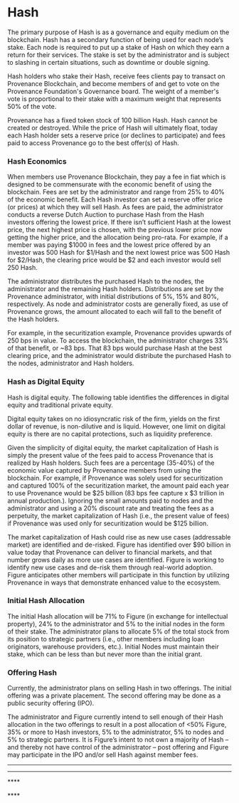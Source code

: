# Hash

The primary purpose of Hash is as a governance and equity medium on the blockchain. Hash has a secondary function of being used for each node’s stake. Each node is required to put up a stake of Hash on which they earn a return for their services. The stake is set by the administrator and is subject to slashing in certain situations, such as downtime or double signing.

Hash holders who stake their Hash, receive fees clients pay to transact on Provenance Blockchain, and become members of and get to vote on the Provenance Foundation's Governance board. The weight of a member's vote is proportional to their stake with a maximum weight that represents 50% of the vote.

Provenance has a fixed token stock of 100 billion Hash. Hash cannot be created or destroyed. While the price of Hash will ultimately float, today each Hash holder sets a reserve price \(or declines to participate\) and fees paid to access Provenance go to the best offer\(s\) of Hash.

### Hash Economics

When members use Provenance Blockchain, they pay a fee in fiat which is designed to be commensurate with the economic benefit of using the blockchain. Fees are set by the administrator and range from 25% to 40% of the economic benefit. Each Hash investor can set a reserve offer price \(or prices\) at which they will sell Hash. As fees are paid, the administrator conducts a reverse Dutch Auction to purchase Hash from the Hash investors offering the lowest price. If there isn’t sufficient Hash at the lowest price, the next highest price is chosen, with the previous lower price now getting the higher price, and the allocation being pro-rata. For example, if a member was paying $1000 in fees and the lowest price offered by an investor was 500 Hash for $1/Hash and the next lowest price was 500 Hash for $2/Hash, the clearing price would be $2 and each investor would sell 250 Hash.

The administrator distributes the purchased Hash to the nodes, the administrator and the remaining Hash holders. Distributions are set by the Provenance administrator, with initial distributions of 5%, 15% and 80%, respectively. As node and administrator costs are generally fixed, as use of Provenance grows, the amount allocated to each will fall to the benefit of the Hash holders.

For example, in the securitization example, Provenance provides upwards of 250 bps in value. To access the blockchain, the administrator charges 33% of that benefit, or ~83 bps. That 83 bps would purchase Hash at the best clearing price, and the administrator would distribute the purchased Hash to the nodes, administrator and Hash holders.

### Hash as Digital Equity

Hash is digital equity. The following table identifies the differences in digital equity and traditional private equity.

Digital equity takes on no idiosyncratic risk of the firm, yields on the first dollar of revenue, is non-dilutive and is liquid. However, one limit on digital equity is there are no capital protections, such as liquidity preference.

‌Given the simplicity of digital equity, the market capitalization of Hash is simply the present value of the fees paid to access Provenance that is realized by Hash holders. Such fees are a percentage \(35-40%\) of the economic value captured by Provenance members from using the blockchain. For example, if Provenance was solely used for securitization and captured 100% of the securitization market, the amount paid each year to use Provenance would be $25 billion \(83 bps fee capture x $3 trillion in annual production.\). Ignoring the small amounts paid to nodes and the administrator and using a 20% discount rate and treating the fees as a perpetuity, the market capitalization of Hash \(i.e., the present value of fees\) if Provenance was used only for securitization would be $125 billion.

‌The market capitalization of Hash could rise as new use cases \(addressable market\) are identified and de-risked. Figure has identified over $90 billion in value today that Provenance can deliver to financial markets, and that number grows daily as more use cases are identified. Figure is working to identify new use cases and de-risk them through real-world adoption. Figure anticipates other members will participate in this function by utilizing Provenance in ways that demonstrate enhanced value to the ecosystem.

### ‌Initial Hash Allocation

The initial Hash allocation will be 71% to Figure \(in exchange for intellectual property\), 24% to the administrator and 5% to the initial nodes in the form of their stake. The administrator plans to allocate 5% of the total stock from its position to strategic partners \(i.e., other members including loan originators, warehouse providers, etc.\). Initial Nodes must maintain their stake, which can be less than but never more than the initial grant.

### ‌Offering Hash

Currently, the administrator plans on selling Hash in two offerings. The initial offering was a private placement. The second offering may be done as a public security offering \(IPO\).

The administrator and Figure currently intend to sell enough of their Hash allocation in the two offerings to result in a post allocation of &lt;50% Figure, 35% or more to Hash investors, 5% to the administrator, 5% to nodes and 5% to strategic partners. It is Figure’s intent to not own a majority of Hash – and thereby not have control of the administrator – post offering and Figure may participate in the IPO and/or sell Hash against member fees.  
****

  
****

\*\*\*\*

\*\*\*\*

